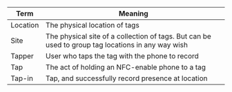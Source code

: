 | Term | Meaning |
|--------|------------|
| Location | The physical location of tags |
| Site     | The physical site of a collection of tags. But can be used to group tag locations in any way wish |
| Tapper | User who taps the tag with the phone to record | their presence at a location at a given time |
| Tap | The act of holding an NFC-enable phone to a tag |
| Tap-in | Tap, and successfully record presence at location  |


<!--stackedit_data:
eyJoaXN0b3J5IjpbLTU5OTEwMDUxMCwtMTIzMzE2OTE4OF19
-->